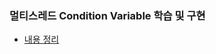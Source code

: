 ### 멀티스레드 Condition Variable 학습 및 구현

- [내용 정리](https://github.com/happyOBO/GameServerCPP/blob/master/016_%EB%A9%80%ED%8B%B0%EC%8A%A4%EB%A0%88%EB%93%9C_ConditionVariable.md)